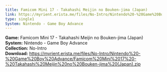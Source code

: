 ```yaml
---
title: Famicom Mini 17 - Takahashi Meijin no Bouken-jima (Japan)
link: https://myrient.erista.me/files/No-Intro/Nintendo%20-%20Game%20Boy%20Advance/Famicom%20Mini%2017%20-%20Takahashi%20Meijin%20no%20Bouken-jima%20(Japan).zip
type: single1
System: Nintendo - Game Boy Advance
---
```

<b>Game:</b> Famicom Mini 17 - Takahashi Meijin no Bouken-jima (Japan)<br>
<b>System:</b> Nintendo - Game Boy Advance<br>
<b>Collection:</b> No-Intro<br>
<b>Download:</b> https://myrient.erista.me/files/No-Intro/Nintendo%20-%20Game%20Boy%20Advance/Famicom%20Mini%2017%20-%20Takahashi%20Meijin%20no%20Bouken-jima%20(Japan).zip